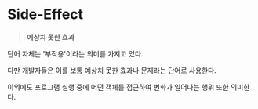 # Side-Effect
  > **예상치 못한 효과**

  단어 자체는 '부작용'이라는 의미를 가지고 있다.  

  다만 개발자들은 이를 보통 예상치 못한 효과나 문제라는 단어로 사용한다.

  이외에도 프로그램 실행 중에 어떤 객체를 접근하여 변화가 일어나는 행위 또한 의미한다.

